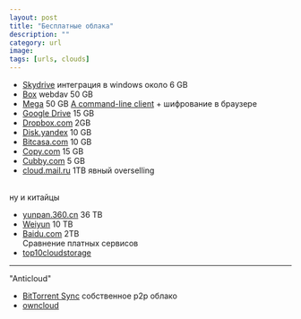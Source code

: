 ```yaml
---
layout: post
title: "Бесплатные облака"
description: ""
category: url
image: 
tags: [urls, clouds]
---
```


- [Skydrive](https://skydrive.live.com/) интеграция в windows около 6 GB
- [Box](https://www.box.com/) webdav 50 GB 
- [Mega](https://skydrive.live.com/) 50 GB [A command-line client](https://github.com/t3rm1n4l/megacmd) + шифрование в браузере
- [Google Drive](https://drive.google.com/‎) 15 GB
- [Dropbox.com](https://www.dropbox.com) 2GB
- [Disk.yandex](https://disk.yandex.ru) 10 GB
- [Bitcasa.com](https://my.bitcasa.com) 10 GB
- [Сopy.com](https://www.copy.com/home/) 15 GB
- [Cubby.com](https://www.cubby.com) 5 GB 
- [cloud.mail.ru](https://cloud.mail.ru) 1TB явный overselling
<!--more-->
<br>ну и китайцы
- [yunpan.360.cn](http://yunpan.360.cn/) 36 TB
- [Weiyun](http://www.weiyun.com/act/10t.html) 10 TB
- [Baidu.com](http://pan.baidu.com/) 2TB
<br>Сравнение платных сервисов
- [top10cloudstorage](http://www.top10cloudstorage.com/compare-specs/)

----------
"Anticloud"

- [BitTorrent Sync](http://www.bittorrent.com/intl/ru/sync) собственное p2p облако 
- [owncloud](http://owncloud.org/)  




